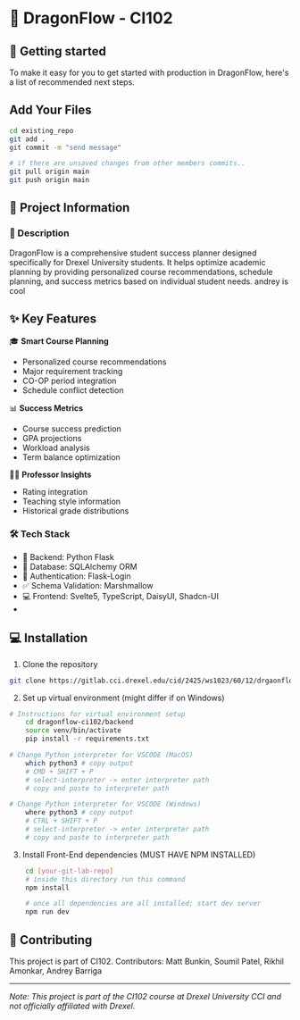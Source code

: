 # 🐲 DragonFlow - CI102

## 🚀 Getting started

To make it easy for you to get started with production in DragonFlow, here's a list of recommended next steps.

## Add Your Files

```bash
cd existing_repo
git add .
git commit -m "send message"

# if there are unsaved changes from other members commits..
git pull origin main
git push origin main
```

## 📌 Project Information

### 📝 Description

DragonFlow is a comprehensive student success planner designed specifically for Drexel University students. It helps optimize academic planning by providing personalized course recommendations, schedule planning, and success metrics based on individual student needs.
andrey is cool

## ✨ Key Features

🎓 **Smart Course Planning**

- Personalized course recommendations
- Major requirement tracking
- CO-OP period integration
- Schedule conflict detection

📊 **Success Metrics**

- Course success prediction
- GPA projections
- Workload analysis
- Term balance optimization

👩‍🏫 **Professor Insights**

- Rating integration
- Teaching style information
- Historical grade distributions

### 🛠️ Tech Stack

- 🐍 Backend: Python Flask
- 💾 Database: SQLAlchemy ORM
- 🔐 Authentication: Flask-Login
- ✅ Schema Validation: Marshmallow
- 💻 Frontend: Svelte5, TypeScript, DaisyUI, Shadcn-UI
-

## 💻 Installation

1. Clone the repository

```bash
git clone https://gitlab.cci.drexel.edu/cid/2425/ws1023/60/12/drgaonflow-ci102.git
```

2. Set up virtual environment (might differ if on Windows)

```bash
# Instructions for virtual environment setup
    cd dragonflow-ci102/backend
    source venv/bin/activate
    pip install -r requirements.txt

# Change Python interpreter for VSCODE (MacOS)
    which python3 # copy output
    # CMD + SHIFT + P
    # select-interpreter -> enter interpreter path
    # copy and paste to interpreter path

# Change Python interpreter for VSCODE (Windows)
    where python3 # copy output
    # CTRL + SHIFT + P
    # select-interpreter -> enter interpreter path
    # copy and paste to interpreter path
```

3. Install Front-End dependencies (MUST HAVE NPM INSTALLED)

```bash
    cd [your-git-lab-repo]
    # inside this directory run this command
    npm install

    # once all dependencies are all installed; start dev server
    npm run dev
```

## 👥 Contributing

This project is part of CI102. Contributors:
Matt Bunkin, Soumil Patel, Rikhil Amonkar, Andrey Barriga

---

_Note: This project is part of the CI102 course at Drexel University CCI and not officially affiliated with Drexel._

